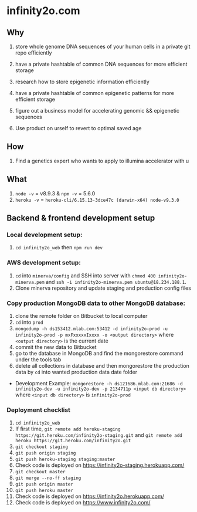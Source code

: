# infinity2o.com

## Why
1. store whole genome DNA sequences of your human cells in a private git
repo efficiently

2. have a private hashtable of common DNA sequences for more efficient storage

3. research how to store epigenetic information efficiently

4. have a private hashtable of common epigenetic patterns for more
efficient storage

5. figure out a business model for accelerating genomic && epigenetic
sequences

6. Use product on urself to revert to optimal saved age

## How
1. Find a genetics expert who wants to apply to illumina accelerator with u

## What

1.  `node -v` = v8.9.3 & `npm -v` = 5.6.0
2.  `heroku -v` = `heroku-cli/6.15.13-3dce47c (darwin-x64) node-v9.3.0`

## Backend & frontend development setup

### Local development setup:

1.  `cd infinity2o_web` then `npm run dev`

### AWS development setup:

1.  `cd` into `minerva/config` and SSH into server with `chmod 400 infinity2o-minerva.pem` and `ssh -i infinity2o-minerva.pem ubuntu@18.234.188.1`.
2.  Clone minerva repository and update staging and production config files

### Copy production MongoDB data to other MongoDB database:

1.  clone the remote folder on Bitbucket to local computer
2.  `cd` into `prod`
3.  `mongodump -h ds153412.mlab.com:53412 -d infinity2o-prod -u infinity2o-prod -p mxFxxxxxIxxxx -o <output directory>`
    where `<output directory>` is the current date
4.  commit the new data to Bitbucket
5.  go to the database in MongoDB and find the mongorestore command under the tools tab
6.  delete all collections in database and then mongorestore the production data by `cd` into wanted production data date folder

- Development Example: `mongorestore -h ds121686.mlab.com:21686 -d infinity2o-dev -u infinity2o-dev -p 2134711p <input db directory>`
  where `<input db directory>` is `infinity2o-prod`

### Deployment checklist

1.  `cd infinity2o_web`
2.  If first time, `git remote add heroku-staging https://git.heroku.com/infinity2o-staging.git` and `git remote add heroku https://git.heroku.com/infinity2o.git`
3.  `git checkout staging`
4.  `git push origin staging`
5.  `git push heroku-staging staging:master`
6.  Check code is deployed on https://infinity2o-staging.herokuapp.com/
7.  `git checkout master`
8.  `git merge --no-ff staging`
9.  `git push origin master`
10. `git push heroku master`
11. Check code is deployed on https://infinity2o.herokuapp.com/
12. Check code is deployed on https://www.infinity2o.com/
